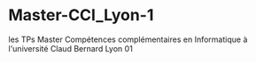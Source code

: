 # Master-CCI_Lyon-1

les TPs Master Compétences complémentaires en Informatique à l'université Claud Bernard Lyon 01
